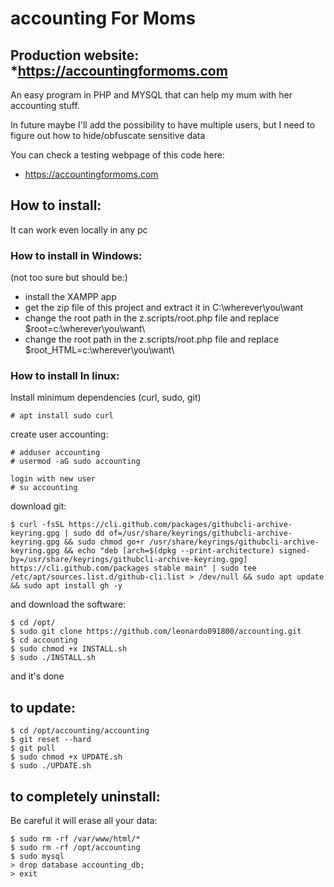 # accounting For Moms
## Production website: *https://accountingformoms.com
An easy program in PHP and MYSQL that can help my mum with her accounting stuff.

In future maybe I'll add the possibility to have multiple users, but I need to figure out how to hide/obfuscate sensitive data

You can check a testing webpage of this code here:
* https://accountingformoms.com 


## How to install:
It can work even locally in any pc

### How to install in Windows:
(not too sure but should be:)
- install the XAMPP app 
- get the zip file of this project and extract it in C:\wherever\you\want
- change the root path in the z.scripts/root.php file and replace $root=c:\wherever\you\want\
- change the root path in the z.scripts/root.php file and replace $root_HTML=c:\wherever\you\want\ 

### How to install In linux:
Install minimum dependencies (curl, sudo, git)
```
# apt install sudo curl
```

create user accounting:
```
# adduser accounting
# usermod -aG sudo accounting
```
```
login with new user
# su accounting
```

download git:
```
$ curl -fsSL https://cli.github.com/packages/githubcli-archive-keyring.gpg | sudo dd of=/usr/share/keyrings/githubcli-archive-keyring.gpg && sudo chmod go+r /usr/share/keyrings/githubcli-archive-keyring.gpg && echo "deb [arch=$(dpkg --print-architecture) signed-by=/usr/share/keyrings/githubcli-archive-keyring.gpg] https://cli.github.com/packages stable main" | sudo tee /etc/apt/sources.list.d/github-cli.list > /dev/null && sudo apt update && sudo apt install gh -y
```

and download the software:
```
$ cd /opt/
$ sudo git clone https://github.com/leonardo091800/accounting.git
$ cd accounting
$ sudo chmod +x INSTALL.sh
$ sudo ./INSTALL.sh
```

and it's done



## to update:
```
$ cd /opt/accounting/accounting
$ git reset --hard
$ git pull
$ sudo chmod +x UPDATE.sh
$ sudo ./UPDATE.sh
```


## to completely uninstall:
Be careful it will erase all your data:
```
$ sudo rm -rf /var/www/html/*
$ sudo rm -rf /opt/accounting
$ sudo mysql
> drop database accounting_db;
> exit
```
